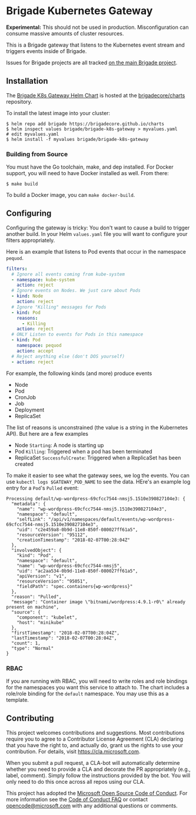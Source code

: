 # Brigade Kubernetes Gateway

**Experimental:** This should not be used in production. Misconfiguration can
consume massive amounts of cluster resources.

This is a Brigade gateway that listens to the Kubernetes event stream and triggers
events inside of Brigade.

Issues for Brigade projects are all tracked [on the main Brigade project](https://github.com/brigadecore/brigade/issues).

## Installation

The [Brigade K8s Gateway Helm Chart][brigade-k8s-gateway-chart] is hosted at the
[brigadecore/charts][charts] repository.

To install the latest image into your cluster:

```
$ helm repo add brigade https://brigadecore.github.io/charts
$ helm inspect values brigade/brigade-k8s-gateway > myvalues.yaml
# edit myvalues.yaml
$ helm install -f myvalues brigade/brigade-k8s-gateway
```

### Building from Source

You must have the Go toolchain, make, and dep installed. For Docker support, you
will need to have Docker installed as well. From there:

```
$ make build
```

To build a Docker image, you can `make docker-build`.

## Configuring

Configuring the gateway is tricky: You don't want to cause a build to trigger
another build. In your Helm `values.yaml` file you will want to configure your
filters appropriately.

Here is an example that listens to Pod events that occur in the namespace
`pequod`.

```yaml
filters:
  # Ignore all events coming from kube-system
  - namespace: kube-system
    action: reject
  # Ignore events on Nodes. We just care about Pods
  - kind: Node
    action: reject
  # Ignore "Killing" messages for Pods
  - kind: Pod
    reasons:
      - Killing
    action: reject
  # ONLY Listen to events for Pods in this namespace
  - kind: Pod
    namespace: pequod
    action: accept
  # Reject anything else (don't DOS yourself)
  - action: reject
```

For example, the following kinds (and more) produce events

- Node
- Pod
- CronJob
- Job
- Deployment
- ReplicaSet

The list of reasons is unconstrained (the value is a string in the Kubernetes
API). But here are a few examples


- Node `Starting`: A node is starting up
- Pod `Killing`: Triggered when a pod has been terminated
- ReplicaSet `SuccessfulCreate`: Triggered when a ReplicaSet has been created

To make it easier to see what the gateway sees, we log the events. You can use
`kubectl logs $GATEWAY_POD_NAME` to see the data. HEre's an example log entry
for a `Pod`'s `Pulled` event:

```
Processing default/wp-wordpress-69cfcc7544-nmsj5.1510e390827104e3: {
  "metadata": {
    "name": "wp-wordpress-69cfcc7544-nmsj5.1510e390827104e3",
    "namespace": "default",
    "selfLink": "/api/v1/namespaces/default/events/wp-wordpress-69cfcc7544-nmsj5.1510e390827104e3",
    "uid": "c2e459a8-0b9d-11e8-850f-080027ff61a5",
    "resourceVersion": "95112",
    "creationTimestamp": "2018-02-07T00:28:04Z"
  },
  "involvedObject": {
    "kind": "Pod",
    "namespace": "default",
    "name": "wp-wordpress-69cfcc7544-nmsj5",
    "uid": "ac2aa534-0b9d-11e8-850f-080027ff61a5",
    "apiVersion": "v1",
    "resourceVersion": "95051",
    "fieldPath": "spec.containers{wp-wordpress}"
  },
  "reason": "Pulled",
  "message": "Container image \"bitnami/wordpress:4.9.1-r0\" already present on machine",
  "source": {
    "component": "kubelet",
    "host": "minikube"
  },
  "firstTimestamp": "2018-02-07T00:28:04Z",
  "lastTimestamp": "2018-02-07T00:28:04Z",
  "count": 1,
  "type": "Normal"
}
```

### RBAC

If you are running with RBAC, you will need to write roles and role bindings for
the namespaces you want this service to attach to. The chart includes a role/role
binding for the `default` namespace. You may use this as a template.


## Contributing

This project welcomes contributions and suggestions.  Most contributions require you to agree to a
Contributor License Agreement (CLA) declaring that you have the right to, and actually do, grant us
the rights to use your contribution. For details, visit https://cla.microsoft.com.

When you submit a pull request, a CLA-bot will automatically determine whether you need to provide
a CLA and decorate the PR appropriately (e.g., label, comment). Simply follow the instructions
provided by the bot. You will only need to do this once across all repos using our CLA.

This project has adopted the [Microsoft Open Source Code of Conduct](https://opensource.microsoft.com/codeofconduct/).
For more information see the [Code of Conduct FAQ](https://opensource.microsoft.com/codeofconduct/faq/) or
contact [opencode@microsoft.com](mailto:opencode@microsoft.com) with any additional questions or comments.

[charts]: https://github.com/brigadecore/charts
[brigade-k8s-gateway-chart]: https://github.com/brigadecore/charts/tree/master/charts/brigade-k8s-gateway
